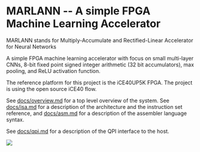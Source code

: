 MARLANN -- A simple FPGA Machine Learning Accelerator
=====================================================

MARLANN stands for Multiply-Accumulate and Rectified-Linear Accelerator for Neural Networks

A simple FPGA machine learning accelerator with focus on small multi-layer
CNNs, 8-bit fixed point signed integer arithmetic (32 bit accumulators),
max pooling, and ReLU activation function.

The reference platform for this project is the iCE40UP5K FPGA. The project
is using the open source iCE40 flow.

See [docs/overview.md](docs/overview.md) for a top level overview of the system.
See [docs/isa.md](docs/isa.md) for a description of the architecture and
the instruction set reference, and [docs/asm.md](docs/asm.md) for a description
of the assembler language syntax.

See [docs/qpi.md](docs/qpi.md) for a description of the QPI interface to
the host.

![](overview.svg)
